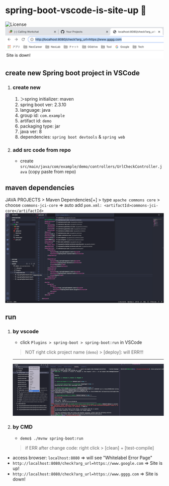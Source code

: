 # spring-boot-vscode-is-site-up 🐳

![License](https://img.shields.io/github/license/tquangdo/spring-boot-vscode-is-site-up?color=f05340)
![demo](screenshot/demo.png)

## create new Spring boot project in VSCode
1. ### create new
    1. ＞spring initializer: maven
    2. spring boot ver: 2.3.10
    3. language: java
    4. group id: `com.example`
    5. artifact id: `demo`
    6. packaging type: jar
    7. java ver: 8
    8. dependencies: `spring boot devtools` & `spring web`
1. ### add src code from repo
    - create `src/main/java/com/example/demo/controllers/UrlCheckController.java` (copy paste from repo)

## maven dependencies
JAVA PROJECTS > Maven Dependencies[+] > type `apache commons core` > choose `commons-jci-core`
=> auto add `pom.xml: <artifactId>commons-jci-core</artifactId>`
![depend](screenshot/depend.png)

## run
1. ### by vscode
    - click `Plugins > spring-boot > spring-boot:run` in VSCode
    > NOT right click project name (`demo`) > [deploy]: will ERR!!!
    ---
    ![run_mvn](screenshot/run_mvn.png)
1. ### by CMD
    - `demo$ ./mvnw spring-boot:run`
    > if ERR after change code: right click > [clean] + [test-compile]
- access browser: `localhost:8080` => will see "Whitelabel Error Page"
- `http://localhost:8080/check?arg_url=https://www.google.com` => Site is up!
- `http://localhost:8080/check?arg_url=https://www.gggg.com` => Site is down!
